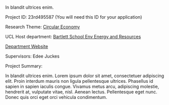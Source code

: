 In blandit ultrices enim.

Project ID: 23rd495587
(You will need this ID for your application)

Research Theme: [Circular Economy](/cataloguetest/themes/circular-economy)

UCL Host department: [Bartlett School Env Energy and Resources](/cataloguetest/departments/bartlett-school-env-energy-and-resources)

[Department Website](www.example.com/dept1)

Supervisors: Edee Juckes

Project Summary:

In blandit ultrices enim. Lorem ipsum dolor sit amet, consectetuer adipiscing elit. Proin interdum mauris non ligula pellentesque ultrices. Phasellus id sapien in sapien iaculis congue. Vivamus metus arcu, adipiscing molestie, hendrerit at, vulputate vitae, nisl. Aenean lectus. Pellentesque eget nunc. Donec quis orci eget orci vehicula condimentum.